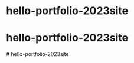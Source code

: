 # hello-portfolio-2023site
# hello-portfolio-2023site
#   h e l l o - p o r t f o l i o - 2 0 2 3 s i t e  
 